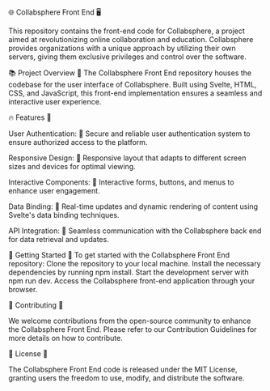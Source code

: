 🌐 Collabsphere Front End 🖥️

This repository contains the front-end code for Collabsphere, a project aimed at revolutionizing online collaboration and education. Collabsphere provides organizations with a unique approach by utilizing their own servers, giving them exclusive privileges and control over the software.

📚 Project Overview 🎨
The Collabsphere Front End repository houses the codebase for the user interface of Collabsphere. Built using Svelte, HTML, CSS, and JavaScript, this front-end implementation ensures a seamless and interactive user experience.

🔥 Features 🚀

User Authentication: 🔐 Secure and reliable user authentication system to ensure authorized access to the platform.

Responsive Design: 📱 Responsive layout that adapts to different screen sizes and devices for optimal viewing.

Interactive Components: 🎯 Interactive forms, buttons, and menus to enhance user engagement.

Data Binding: 🔄 Real-time updates and dynamic rendering of content using Svelte's data binding techniques.

API Integration: 🔁 Seamless communication with the Collabsphere back end for data retrieval and updates.

🚀 Getting Started 🏁
To get started with the Collabsphere Front End repository:
Clone the repository to your local machine.
Install the necessary dependencies by running npm install.
Start the development server with npm run dev.
Access the Collabsphere front-end application through your browser.

🤝 Contributing 🌟

We welcome contributions from the open-source community to enhance the Collabsphere Front End. Please refer to our Contribution Guidelines for more details on how to contribute.

📝 License 📄

The Collabsphere Front End code is released under the MIT License, granting users the freedom to use, modify, and distribute the software.
